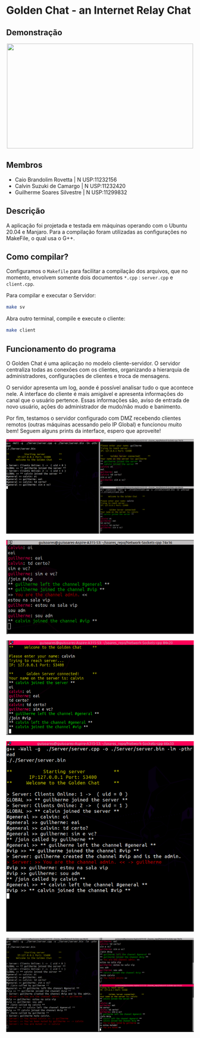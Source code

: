 # **Golden Chat** - an Internet Relay Chat

## Demonstração 
<p align="center">
  <a href="https://youtu.be/9MnSZydcIG8" title="Link Title"><img img width="500" height="281" src="https://img.youtube.com/vi/9MnSZydcIG8/0.jpg"/></a>
</p>


## Membros
- Caio Brandolim Rovetta     | N USP:11232156
- Calvin Suzuki de Camargo   | N USP:11232420
- Guilherme Soares Silvestre | N USP:11299832
## Descrição
A aplicação foi projetada e testada em máquinas operando com o Ubuntu 20.04 e Manjaro. Para a compilação foram utilizadas as configurações no MakeFile, o qual usa o G++.
## Como compilar?
Configuramos o ``Makefile`` para facilitar a compilação dos arquivos, que no momento, envolvem somente dois documentos ``*.cpp`` : ``server.cpp`` e ``client.cpp``.

Para compilar e executar o Servidor: 

```bash
make sv
```

Abra outro terminal, compile e execute o cliente:

```bash
make client
```
## Funcionamento do programa

O Golden Chat é uma aplicação no modelo cliente-servidor. O servidor centraliza todas as conexões com os clientes, organizando a hierarquia de administradores, configurações de clientes e troca de mensagens.

O servidor apresenta um log, aonde é possível analisar tudo o que acontece nele. A interface do cliente é mais amigável e apresenta informações do canal que o usuário pertence. Essas informações são, aviso de entrada de novo usuário, ações do administrador de mudo/não mudo e banimento. 

Por fim, testamos o servidor configurado com DMZ recebendo clientes remotos (outras máquinas acessando pelo IP Global) e funcionou muito bem! Seguem alguns prints da interface, espero que aproveite!

![demo1](assets/demo1.png)

![demo2](assets/demo2.png)

![demo3](assets/demo3.png)

![demo4](assets/demo4.png)

![demo5](assets/demo5.png)